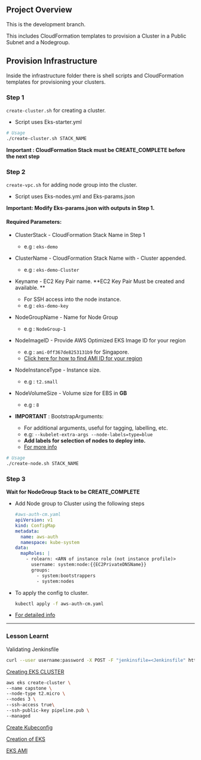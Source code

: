 ## Project Overview
This is the development branch.

This includes CloudFormation templates to provision a Cluster in a Public Subnet and a Nodegroup.

## Provision Infrastructure

Inside the infrastructure folder there is shell scripts and CloudFormation templates for provisioning your clusters.

### Step 1

`create-cluster.sh` for creating a cluster.

- Script uses Eks-starter.yml

```bash
# Usage
./create-cluster.sh STACK_NAME 
```

**Important : CloudFormation Stack must be CREATE_COMPLETE before the next step**

### Step 2

`create-vpc.sh` for adding node group into the cluster.

- Script uses Eks-nodes.yml and Eks-params.json

**Important: Modify Eks-params.json with outputs in Step 1.**

#### **Required Parameters**: 

- ClusterStack - CloudFormation Stack Name in Step 1
  - e.g  : `eks-demo`

- ClusterName - CloudFormation Stack Name with - Cluster appended.
  - e.g : `eks-demo-Cluster`
- Keyname - EC2 Key Pair name. **EC2 Key Pair Must be created and available.  **
  - For SSH access into the node instance.
  - e.g : `eks-demo-key`
- NodeGroupName - Name for Node Group
  - e.g : `NodeGroup-1`
- NodeImageID - Provide AWS Optimized EKS Image ID for your region
  - e.g : `ami-0ff367de8253131b9` for Singapore.
  - [Click here for how to find AMI ID for your region](https://docs.aws.amazon.com/eks/latest/userguide/retrieve-ami-id.html)
- NodeInstanceType - Instance size.
  - e.g : `t2.small`
- NodeVolumeSize - Volume size for EBS in **GB**
  - e.g : `8` 

- **IMPORTANT** : BootstrapArguments:
  - For additional arguments, useful for tagging, labelling, etc.
  - e.g: `--kubelet-extra-args --node-labels=type=blue`
  - **Add labels for selection of nodes to deploy into.**
  - [For more info](https://github.com/awslabs/amazon-eks-ami/blob/master/files/bootstrap.sh)

```bash
# Usage
./create-node.sh STACK_NAME 
```

### Step 3

**Wait for NodeGroup Stack to be CREATE_COMPLETE**

- Add Node group to Cluster using the following steps

  ```yaml
  #aws-auth-cm.yaml
  apiVersion: v1
  kind: ConfigMap
  metadata:
    name: aws-auth
    namespace: kube-system
  data:
    mapRoles: |
      - rolearn: <ARN of instance role (not instance profile)>
        username: system:node:{{EC2PrivateDNSName}}
        groups:
          - system:bootstrappers
          - system:nodes
  ```

- To apply the config to cluster.

  ```bash
  kubectl apply -f aws-auth-cm.yaml
  ```

- [For detailed info](https://docs.aws.amazon.com/eks/latest/userguide/launch-workers.html)



---

### Lesson Learnt

Validating Jenkinsfile

```bash
curl --user username:password -X POST -F "jenkinsfile=<Jenkinsfile" http://jenkins-url:8080/pipeline-model-converter/validate]()
```

[Creating EKS CLUSTER](https://docs.aws.amazon.com/eks/latest/userguide/getting-started-eksctl.html)

```bash
aws eks create-cluster \
--name capstone \
--node-type t2.micro \
--nodes 3 \
--ssh-access true\
--ssh-public-key pipeline.pub \
--managed
```

[Create Kubeconfig](https://docs.aws.amazon.com/eks/latest/userguide/create-kubeconfig.html)

[Creation of EKS](https://logz.io/blog/amazon-eks-cluster/)

[EKS AMI](https://docs.aws.amazon.com/eks/latest/userguide/gpu-ami.html)
